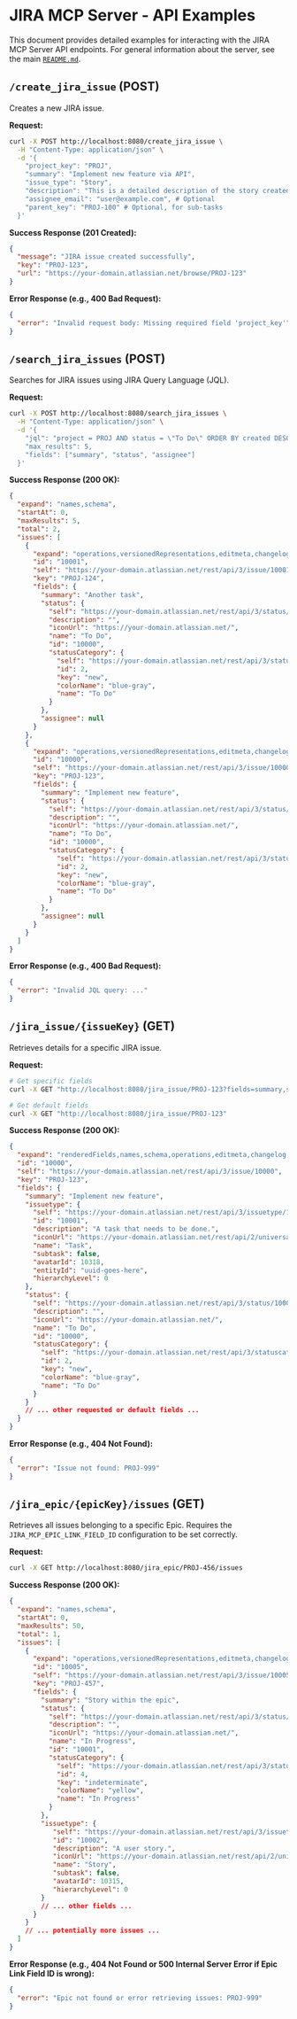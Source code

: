 # JIRA MCP Server - API Examples

This document provides detailed examples for interacting with the JIRA MCP Server API endpoints. For general information about the server, see the main [`README.md`](./README.md).

## `/create_jira_issue` (POST)

Creates a new JIRA issue.

**Request:**

```bash
curl -X POST http://localhost:8080/create_jira_issue \
  -H "Content-Type: application/json" \
  -d '{
    "project_key": "PROJ",
    "summary": "Implement new feature via API",
    "issue_type": "Story",
    "description": "This is a detailed description of the story created through the MCP server.",
    "assignee_email": "user@example.com", # Optional
    "parent_key": "PROJ-100" # Optional, for sub-tasks
  }'
```

**Success Response (201 Created):**

```json
{
  "message": "JIRA issue created successfully",
  "key": "PROJ-123",
  "url": "https://your-domain.atlassian.net/browse/PROJ-123"
}
```

**Error Response (e.g., 400 Bad Request):**

```json
{
  "error": "Invalid request body: Missing required field 'project_key'"
}
```

## `/search_jira_issues` (POST)

Searches for JIRA issues using JIRA Query Language (JQL).

**Request:**

```bash
curl -X POST http://localhost:8080/search_jira_issues \
  -H "Content-Type: application/json" \
  -d '{
    "jql": "project = PROJ AND status = \"To Do\" ORDER BY created DESC",
    "max_results": 5,
    "fields": ["summary", "status", "assignee"]
  }'
```

**Success Response (200 OK):**

```json
{
  "expand": "names,schema",
  "startAt": 0,
  "maxResults": 5,
  "total": 2,
  "issues": [
    {
      "expand": "operations,versionedRepresentations,editmeta,changelog,renderedFields",
      "id": "10001",
      "self": "https://your-domain.atlassian.net/rest/api/3/issue/10001",
      "key": "PROJ-124",
      "fields": {
        "summary": "Another task",
        "status": {
          "self": "https://your-domain.atlassian.net/rest/api/3/status/10000",
          "description": "",
          "iconUrl": "https://your-domain.atlassian.net/",
          "name": "To Do",
          "id": "10000",
          "statusCategory": {
            "self": "https://your-domain.atlassian.net/rest/api/3/statuscategory/2",
            "id": 2,
            "key": "new",
            "colorName": "blue-gray",
            "name": "To Do"
          }
        },
        "assignee": null
      }
    },
    {
      "expand": "operations,versionedRepresentations,editmeta,changelog,renderedFields",
      "id": "10000",
      "self": "https://your-domain.atlassian.net/rest/api/3/issue/10000",
      "key": "PROJ-123",
      "fields": {
        "summary": "Implement new feature",
        "status": {
          "self": "https://your-domain.atlassian.net/rest/api/3/status/10000",
          "description": "",
          "iconUrl": "https://your-domain.atlassian.net/",
          "name": "To Do",
          "id": "10000",
          "statusCategory": {
            "self": "https://your-domain.atlassian.net/rest/api/3/statuscategory/2",
            "id": 2,
            "key": "new",
            "colorName": "blue-gray",
            "name": "To Do"
          }
        },
        "assignee": null
      }
    }
  ]
}
```

**Error Response (e.g., 400 Bad Request):**

```json
{
  "error": "Invalid JQL query: ..."
}
```

## `/jira_issue/{issueKey}` (GET)

Retrieves details for a specific JIRA issue.

**Request:**

```bash
# Get specific fields
curl -X GET "http://localhost:8080/jira_issue/PROJ-123?fields=summary,status,issuetype"

# Get default fields
curl -X GET "http://localhost:8080/jira_issue/PROJ-123"
```

**Success Response (200 OK):**

```json
{
  "expand": "renderedFields,names,schema,operations,editmeta,changelog,versionedRepresentations",
  "id": "10000",
  "self": "https://your-domain.atlassian.net/rest/api/3/issue/10000",
  "key": "PROJ-123",
  "fields": {
    "summary": "Implement new feature",
    "issuetype": {
      "self": "https://your-domain.atlassian.net/rest/api/3/issuetype/10001",
      "id": "10001",
      "description": "A task that needs to be done.",
      "iconUrl": "https://your-domain.atlassian.net/rest/api/2/universal_avatar/view/type/issuetype/avatar/10318?size=medium",
      "name": "Task",
      "subtask": false,
      "avatarId": 10318,
      "entityId": "uuid-goes-here",
      "hierarchyLevel": 0
    },
    "status": {
      "self": "https://your-domain.atlassian.net/rest/api/3/status/10000",
      "description": "",
      "iconUrl": "https://your-domain.atlassian.net/",
      "name": "To Do",
      "id": "10000",
      "statusCategory": {
        "self": "https://your-domain.atlassian.net/rest/api/3/statuscategory/2",
        "id": 2,
        "key": "new",
        "colorName": "blue-gray",
        "name": "To Do"
      }
    }
    // ... other requested or default fields ...
  }
}
```

**Error Response (e.g., 404 Not Found):**

```json
{
  "error": "Issue not found: PROJ-999"
}
```

## `/jira_epic/{epicKey}/issues` (GET)

Retrieves all issues belonging to a specific Epic. Requires the `JIRA_MCP_EPIC_LINK_FIELD_ID` configuration to be set correctly.

**Request:**

```bash
curl -X GET http://localhost:8080/jira_epic/PROJ-456/issues
```

**Success Response (200 OK):**

```json
{
  "expand": "names,schema",
  "startAt": 0,
  "maxResults": 50,
  "total": 1,
  "issues": [
    {
      "expand": "operations,versionedRepresentations,editmeta,changelog,renderedFields",
      "id": "10005",
      "self": "https://your-domain.atlassian.net/rest/api/3/issue/10005",
      "key": "PROJ-457",
      "fields": {
        "summary": "Story within the epic",
        "status": {
          "self": "https://your-domain.atlassian.net/rest/api/3/status/10001",
          "description": "",
          "iconUrl": "https://your-domain.atlassian.net/",
          "name": "In Progress",
          "id": "10001",
          "statusCategory": {
            "self": "https://your-domain.atlassian.net/rest/api/3/statuscategory/4",
            "id": 4,
            "key": "indeterminate",
            "colorName": "yellow",
            "name": "In Progress"
          }
        },
        "issuetype": {
           "self": "https://your-domain.atlassian.net/rest/api/3/issuetype/10002",
           "id": "10002",
           "description": "A user story.",
           "iconUrl": "https://your-domain.atlassian.net/rest/api/2/universal_avatar/view/type/issuetype/avatar/10315?size=medium",
           "name": "Story",
           "subtask": false,
           "avatarId": 10315,
           "hierarchyLevel": 0
        }
        // ... other fields ...
      }
    }
    // ... potentially more issues ...
  ]
}
```

**Error Response (e.g., 404 Not Found or 500 Internal Server Error if Epic Link Field ID is wrong):**

```json
{
  "error": "Epic not found or error retrieving issues: PROJ-999"
}